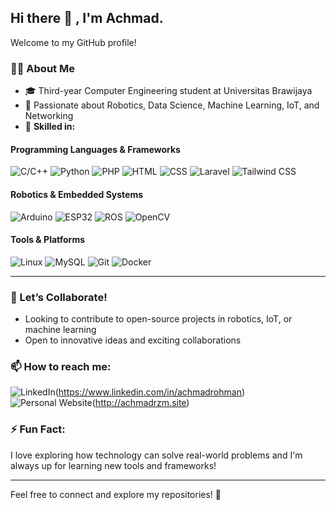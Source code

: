 ## Hi there 👋  , I'm Achmad.

Welcome to my GitHub profile!  

### 👨‍💻 About Me  
- 🎓 Third-year Computer Engineering student at Universitas Brawijaya  
- 🤖 Passionate about Robotics, Data Science, Machine Learning, IoT, and Networking  
- 🔧 **Skilled in:**  

#### Programming Languages & Frameworks  
![C/C++](https://img.shields.io/badge/C%2FC%2B%2B-00599C?style=for-the-badge&logo=c%2B%2B&logoColor=white) ![Python](https://img.shields.io/badge/Python-3776AB?style=for-the-badge&logo=python&logoColor=white) ![PHP](https://img.shields.io/badge/PHP-777BB4?style=for-the-badge&logo=php&logoColor=white) ![HTML](https://img.shields.io/badge/HTML-E34F26?style=for-the-badge&logo=html5&logoColor=white) ![CSS](https://img.shields.io/badge/CSS-1572B6?style=for-the-badge&logo=css3&logoColor=white) ![Laravel](https://img.shields.io/badge/Laravel-FF2D20?style=for-the-badge&logo=laravel&logoColor=white) ![Tailwind CSS](https://img.shields.io/badge/Tailwind_CSS-38B2AC?style=for-the-badge&logo=tailwind-css&logoColor=white)  

#### Robotics & Embedded Systems  
![Arduino](https://img.shields.io/badge/Arduino-00979D?style=for-the-badge&logo=arduino&logoColor=white) ![ESP32](https://img.shields.io/badge/ESP32-000000?style=for-the-badge&logo=esphome&logoColor=white) ![ROS](https://img.shields.io/badge/ROS-22314E?style=for-the-badge&logo=ros&logoColor=white) ![OpenCV](https://img.shields.io/badge/OpenCV-5C3EE8?style=for-the-badge&logo=opencv&logoColor=white)  

#### Tools & Platforms  
![Linux](https://img.shields.io/badge/Linux-FCC624?style=for-the-badge&logo=linux&logoColor=black) ![MySQL](https://img.shields.io/badge/MySQL-4479A1?style=for-the-badge&logo=mysql&logoColor=white) ![Git](https://img.shields.io/badge/Git-F05032?style=for-the-badge&logo=git&logoColor=white) ![Docker](https://img.shields.io/badge/Docker-2496ED?style=for-the-badge&logo=docker&logoColor=white)  

---

### 🤝 Let’s Collaborate!  
- Looking to contribute to open-source projects in robotics, IoT, or machine learning  
- Open to innovative ideas and exciting collaborations  

### 📫 How to reach me:    
![LinkedIn](https://img.shields.io/badge/LinkedIn-0A66C2?style=for-the-badge&logo=linkedin&logoColor=white)(https://www.linkedin.com/in/achmadrohman)  
![Personal Website](https://img.shields.io/badge/Portfolio-000000?style=for-the-badge&logo=githubpages&logoColor=white)(http://achmadrzm.site)  

### ⚡ Fun Fact:  
I love exploring how technology can solve real-world problems and I'm always up for learning new tools and frameworks!  

---

Feel free to connect and explore my repositories! 🚀
